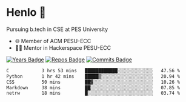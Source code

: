 
# Henlo 🌊

Pursuing b.tech in CSE at PES University

 - 🌐 Member of ACM PESU-ECC
 - 👨‍💻 Mentor in Hackerspace PESU-ECC

 [![Years Badge](https://badges.pufler.dev/years/bwaklog)](https://badges.pufler.dev) 
 [![Repos Badge](https://badges.pufler.dev/repos/bwaklog)](https://badges.pufler.dev)
 [![Commits Badge](https://badges.pufler.dev/commits/monthly/bwaklog)](https://badges.pufler.dev)

<!--START_SECTION:waka-->

```txt
C            3 hrs 53 mins   ████████████░░░░░░░░░░░░░   47.56 %
Python       1 hr 42 mins    █████▒░░░░░░░░░░░░░░░░░░░   20.94 %
CSS          50 mins         ██▓░░░░░░░░░░░░░░░░░░░░░░   10.26 %
Markdown     38 mins         ██░░░░░░░░░░░░░░░░░░░░░░░   07.85 %
netrw        18 mins         █░░░░░░░░░░░░░░░░░░░░░░░░   03.74 %
```

<!--END_SECTION:waka-->
